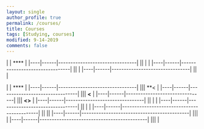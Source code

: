 ```yaml
---
layout: single
author_profile: true
permalink: /courses/
title: Courses
tags: [Studying, courses]
modified: 9-14-2019
comments: false
---
```



|           | ****                    |
|----|------|--------------------------------|
|| |        |
|----|------|--------------------------------|
|| | 
|----|------|--------------------------------|
||  | 


|           | ****                       |
|----|------|--------------------------------|
||| **<        |
|----|------|--------------------------------|
||| **<** |
|----|------|--------------------------------|
||| **<>** |
|----|------|--------------------------------|
|| |            |
|----|------|--------------------------------|
|| |  |
|----|------|--------------------------------------------|
|| ||
|----|------|--------------------------------------------|
|||             |
|----|------|--------------------------------------------|
|||  |
